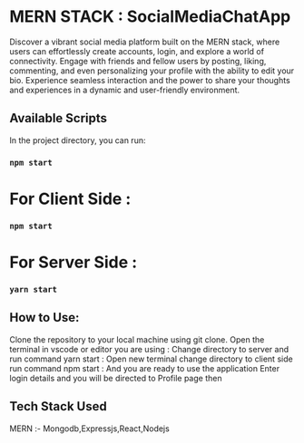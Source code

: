#  MERN STACK : SocialMediaChatApp
Discover a vibrant social media platform built on the MERN stack, where users can effortlessly create accounts, login, and explore a world of connectivity. Engage with friends and fellow users by posting, liking, commenting, and even personalizing your profile with the ability to edit your bio. Experience seamless interaction and the power to share your thoughts and experiences in a dynamic and user-friendly environment.
<br/>

## Available Scripts
In the project directory, you can run: <br/>
### `npm start`
# For Client Side : <br/>
### `npm start`
# For Server Side : <br/>
### `yarn start`


## How to Use:
Clone the repository to your local machine using git clone.
Open the terminal in vscode or editor you are using : 
Change directory to server and run command yarn start :
Open new terminal change directory to client side run command npm start :
And you are ready to use the application 
Enter login details and you will be directed to Profile page then 

## Tech Stack Used 
MERN :- Mongodb,Expressjs,React,Nodejs

